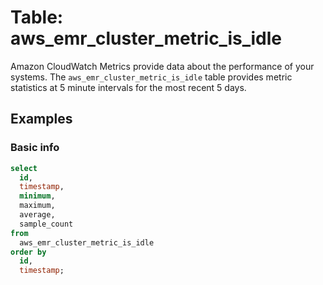 # Table: aws_emr_cluster_metric_is_idle

Amazon CloudWatch Metrics provide data about the performance of your systems. The `aws_emr_cluster_metric_is_idle` table provides metric statistics at 5 minute intervals for the most recent 5 days.

## Examples

### Basic info

```sql
select
  id,
  timestamp,
  minimum,
  maximum,
  average,
  sample_count
from
  aws_emr_cluster_metric_is_idle
order by
  id,
  timestamp;
```
